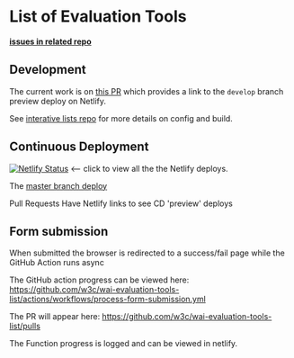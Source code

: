 # List of Evaluation Tools

**[issues in related repo](https://github.com/w3c/wai-eval-tools/issues)**

## Development

The current work is on [this PR](https://github.com/w3c/wai-evaluation-tools-list/pull/1) which provides a link to the `develop` branch preview deploy on Netlify.

See [interative lists repo](https://github.com/w3c/wai-interactive-lists) for more details on config and build.

## Continuous Deployment

[![Netlify Status](https://api.netlify.com/api/v1/badges/ef0441b4-e316-47ea-9961-e769a5c4407e/deploy-status)](https://app.netlify.com/sites/wai-evaluation-tools-list/deploys)  <-- click to view all the the Netlify deploys.

The [master branch deploy](https://master--wai-evaluation-tools-list.netlify.app/list-of-evaluation-tools/)

Pull Requests Have Netlify links to see CD 'preview' deploys

## Form submission

When submitted the browser is redirected to a success/fail page while the GitHub Action runs async

The GitHub action progress can be viewed here:
https://github.com/w3c/wai-evaluation-tools-list/actions/workflows/process-form-submission.yml

The PR will appear here:
https://github.com/w3c/wai-evaluation-tools-list/pulls

The Function progress is logged and can be viewed in netlify.